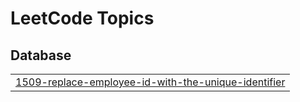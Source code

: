 

<!---LeetCode Topics Start-->
# LeetCode Topics
## Database
|  |
| ------- |
| [1509-replace-employee-id-with-the-unique-identifier](https://github.com/Kasfia-Mostafa/LeetCode/tree/master/1509-replace-employee-id-with-the-unique-identifier) |
<!---LeetCode Topics End-->